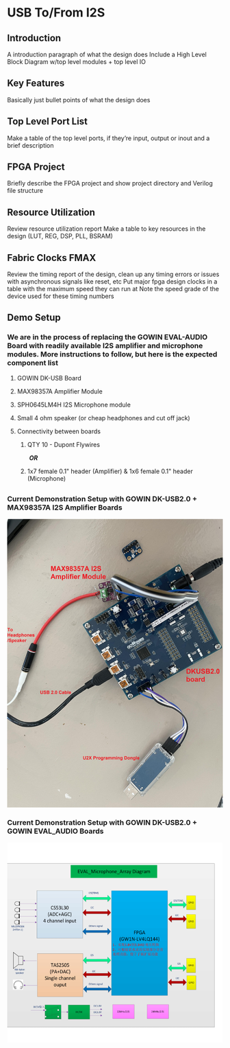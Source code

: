# USB To/From I2S

## Introduction
A introduction paragraph of what the design does
Include a High Level Block Diagram w/top level modules + top level IO

## Key Features
Basically just bullet points of what the design does

## Top Level Port List
Make a table of the top level ports, if they’re input, output or inout and a brief description

## FPGA Project
Briefly describe the FPGA project and show project directory and Verilog file structure

## Resource Utilization
Review resource utilization report
Make a table to key resources in the design (LUT, REG, DSP, PLL, BSRAM)

## Fabric Clocks FMAX
Review the timing report of the design, clean up any timing errors or issues with asynchronous signals like reset, etc
Put major fpga design clocks in a table with the maximum speed they can run at
Note the speed grade of the device used for these timing numbers

## Demo Setup
### We are in the process of replacing the GOWIN EVAL-AUDIO Board with readily available I2S amplifier and microphone modules.  More instructions to follow, but here is the expected component list

1. GOWIN DK-USB Board

2. MAX98357A Amplifier Module

3. SPH0645LM4H I2S Microphone module

4. Small 4 ohm speaker (or cheap headphones and cut off jack) 

5. Connectivity between boards

   1. QTY 10 - Dupont Flywires

      ​	***OR***

   2. 1x7 female 0.1" header (Amplifier) & 1x6 female 0.1" header (Microphone)
##

### Current Demonstration Setup with GOWIN DK-USB2.0 + MAX98357A I2S Amplifier Boards
![Demo_Setup_Diagram](doc/DKUSB2_to_amplifier_setup.jpg)
### Current Demonstration Setup with GOWIN DK-USB2.0 + GOWIN EVAL_AUDIO Boards
![Demo_Setup_Diagram](doc/Demo_Setup_Diagram.png)

